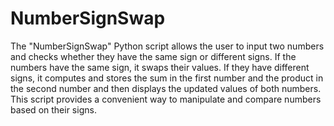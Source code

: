 # NumberSignSwap
 The "NumberSignSwap" Python script allows the user to input two numbers and checks whether they have the same sign or different signs. If the numbers have the same sign, it swaps their values. If they have different signs, it computes and stores the sum in the first number and the product in the second number and then displays the updated values of both numbers. This script provides a convenient way to manipulate and compare numbers based on their signs.
